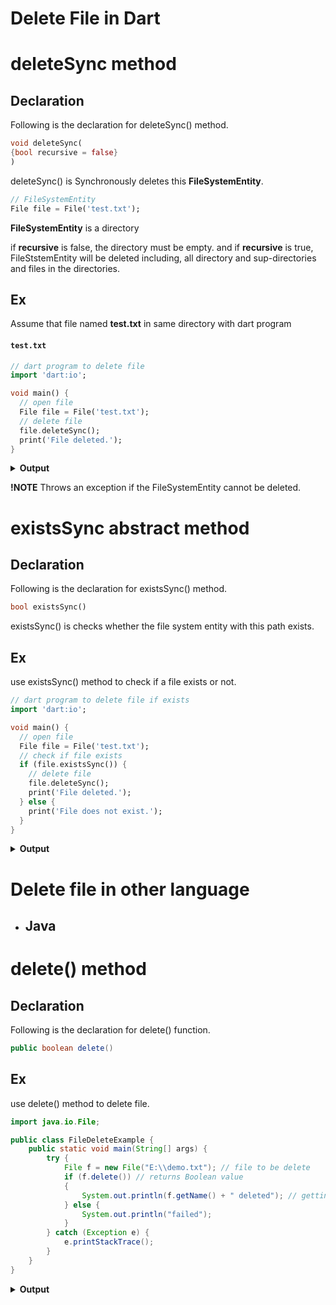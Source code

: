 # Delete File in Dart
# deleteSync method
## Declaration

 Following is the declaration for deleteSync() method.
 ```dart
void deleteSync(
{bool recursive = false}
)
```
deleteSync() is Synchronously deletes this  **FileSystemEntity**.

```dart
// FileSystemEntity
File file = File('test.txt');
```
**FileSystemEntity** is a directory

if **recursive** is false, the directory must be empty. and if **recursive** is true, FileStstemEntity will be deleted including, all directory and sup-directories and files in the directories. 

## Ex
Assume that file named **test.txt** in same directory with dart program

 #### `test.txt`
```dart
// dart program to delete file
import 'dart:io';

void main() {
  // open file
  File file = File('test.txt');
  // delete file
  file.deleteSync();
  print('File deleted.');
}
```
<details>
<summary><strong>Output</strong></summary>
<pre>
<code>File deleted.</code>
</pre>
</details>

**!NOTE** Throws an exception if the FileSystemEntity cannot be deleted.

# existsSync abstract method
## Declaration

 Following is the declaration for existsSync() method.
 ```dart
bool existsSync()
```
existsSync() is checks whether the file system entity with this path exists.

## Ex
use existsSync() method to check if a file exists or not.
```dart
// dart program to delete file if exists
import 'dart:io';

void main() {
  // open file
  File file = File('test.txt');
  // check if file exists
  if (file.existsSync()) {
    // delete file
    file.deleteSync();
    print('File deleted.');
  } else {
    print('File does not exist.');
  }
}
```
<details>
 
<summary><strong>Output</strong></summary>
<pre>
<code>File does not exist.</code>
</pre>
</details>

# Delete file in other language
- ## Java
# delete() method
## Declaration

 Following is the declaration for delete() function.
 ```java
public boolean delete() 
```
## Ex
use delete() method to delete file.
```java
import java.io.File;

public class FileDeleteExample {
    public static void main(String[] args) {
        try {
            File f = new File("E:\\demo.txt"); // file to be delete
            if (f.delete()) // returns Boolean value
            {
                System.out.println(f.getName() + " deleted"); // getting and printing the file name
            } else {
                System.out.println("failed");
            }
        } catch (Exception e) {
            e.printStackTrace();
        }
    }
}
```
<details>
 
<summary><strong>Output</strong></summary>
<pre>
<code>File does not exist.</code>
</pre>
</details>



